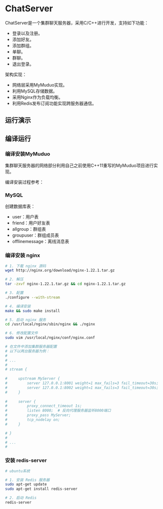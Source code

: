 # ChatServer

ChatServer是一个集群聊天服务器，采用C/C++进行开发，支持如下功能：
- 登录以及注册。
- 添加好友。
- 添加群组。
- 单聊。
- 群聊。
- 退出登录。

架构实现：
- 网络层采用MyMuduo实现。
- 利用MySQL存储数据。
- 采用Nginx作为负载均衡。
- 利用Redis发布订阅功能实现跨服务器通信。


## 运行演示




## 编译运行

### 编译安装MyMuduo

集群聊天服务器的网络部分利用自己之前使用C++11重写的MyMuduo项目进行实现。

编译安装过程参考：

### MySQL

创建数据库表：
- user：用户表
- friend：用户好友表
- allgroup：群组表
- groupuser：群组成员表
- offlinemessage：离线消息表



### 编译安装 nginx

```bash
# 1. 下载 nginx 源码
wget http://nginx.org/download/nginx-1.22.1.tar.gz

# 2. 解压
tar -zxvf nginx-1.22.1.tar.gz && cd nginx-1.22.1.tar.gz

# 3. 配置
./configure --with-stream

# 4. 编译安装
make && sudo make install

# 5. 启动 nginx 服务
cd /usr/local/nginx/sbin/nginx && ./nginx

# 6. 修改配置文件
sudo vim /usr/local/nginx/conf/nginx.conf

# 在文件中添加集群服务器配置
# 以下以两台服务器为例：
# 
# ...
# 
# stream {
  
#     upstream MyServer {
#         server 127.0.0.1:8001 weight=1 max_fails=3 fail_timeout=30s;  # 实际工作服务器监听8001
#         server 127.0.0.1:8002 weight=1 max_fails=3 fail_timeout=30s; # 实际工作服务器监听8002
#     }
  
#     server {
#         proxy_connect_timeout 1s;
#         listen 8000;  # 反向代理服务器监听8000端口
#         proxy_pass MyServer;
#         tcp_nodelay on;
#     }

# }
# 
# ...
# 


```



### 安装 redis-server

```bash
# ubuntu系统

# 1. 安装 Redis 服务器
sudo apt-get update
sudo apt-get install redis-server

# 2. 启动 Redis
redis-server
```
